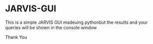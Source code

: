 # JARVIS-GUI

This is a simple JARVIS GUI madeuing pythonbut the results and your queries will be shown in the console window

Thank You
